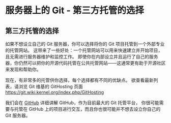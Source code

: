 # 服务器上的 Git - 第三方托管的选择

## 第三方托管的选择

如果不想设立自己的 Git 服务器，你可以选择将你的 Git 项目托管到一个外部专业的托管网站。 这带来了一些好处：一个托管网站可以用来快速建立并开始项目，且无需进行服务器维护和监控工作。 即使你在内部设立并且运行了自己的服务器，你仍然可以把你的开源代码托管在公共托管网站——这通常更有助于开源社区来发现和帮助你。

现在，有非常多的托管供你选择，每个选择都有不同的优缺点。 欲查看最新列表，请浏览 Git 维基的 GitHosting 页面 https://git.wiki.kernel.org/index.php/GitHosting

我们会在 [GitHub](https://git-scm.com/book/zh/v2/ch00/ch06-github) 详细讲解 GitHub，作为目前最大的 Git 托管平台， 你很可能需要与托管在 GitHub 上的项目进行交互，而且你也很可能并不想去设立你自己的 Git 服务器。
